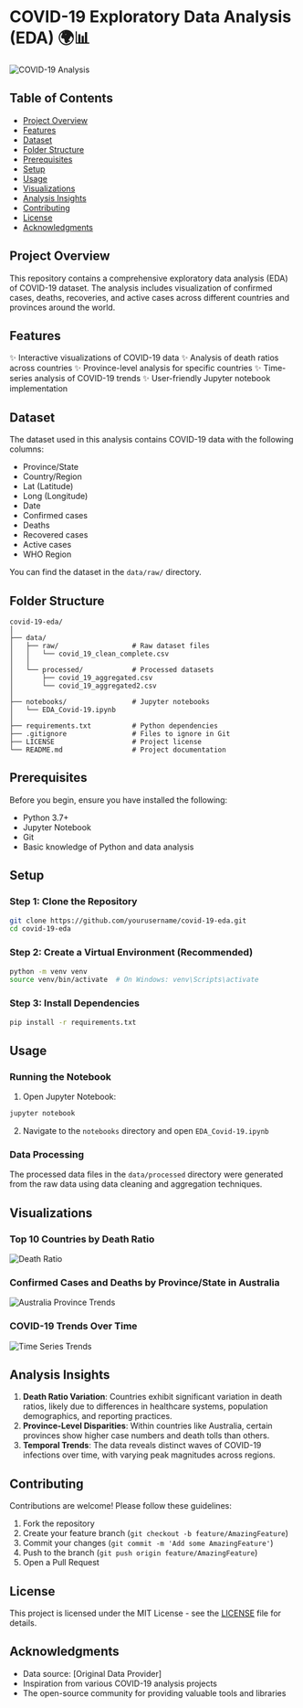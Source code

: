 # COVID-19 Exploratory Data Analysis (EDA) 🌍📊

![COVID-19 Analysis](assets/covid_analysis_thumbnail.png)

## Table of Contents
- [Project Overview](#project-overview)
- [Features](#features)
- [Dataset](#dataset)
- [Folder Structure](#folder-structure)
- [Prerequisites](#prerequisites)
- [Setup](#setup)
- [Usage](#usage)
- [Visualizations](#visualizations)
- [Analysis Insights](#analysis-insights)
- [Contributing](#contributing)
- [License](#license)
- [Acknowledgments](#acknowledgments)

## Project Overview
This repository contains a comprehensive exploratory data analysis (EDA) of COVID-19 dataset. The analysis includes visualization of confirmed cases, deaths, recoveries, and active cases across different countries and provinces around the world.

## Features
✨ Interactive visualizations of COVID-19 data
✨ Analysis of death ratios across countries
✨ Province-level analysis for specific countries
✨ Time-series analysis of COVID-19 trends
✨ User-friendly Jupyter notebook implementation

## Dataset
The dataset used in this analysis contains COVID-19 data with the following columns:
- Province/State
- Country/Region
- Lat (Latitude)
- Long (Longitude)
- Date
- Confirmed cases
- Deaths
- Recovered cases
- Active cases
- WHO Region

You can find the dataset in the `data/raw/` directory.

## Folder Structure
```
covid-19-eda/
│
├── data/
│   ├── raw/                  # Raw dataset files
│   │   └── covid_19_clean_complete.csv
│   │
│   └── processed/            # Processed datasets
│       ├── covid_19_aggregated.csv
│       └── covid_19_aggregated2.csv
│   
├── notebooks/                # Jupyter notebooks
│   └── EDA_Covid-19.ipynb
│
├── requirements.txt          # Python dependencies
├── .gitignore                # Files to ignore in Git
├── LICENSE                   # Project license
└── README.md                 # Project documentation
```

## Prerequisites
Before you begin, ensure you have installed the following:
- Python 3.7+
- Jupyter Notebook
- Git
- Basic knowledge of Python and data analysis

## Setup
### Step 1: Clone the Repository
```bash
git clone https://github.com/yourusername/covid-19-eda.git
cd covid-19-eda
```

### Step 2: Create a Virtual Environment (Recommended)
```bash
python -m venv venv
source venv/bin/activate  # On Windows: venv\Scripts\activate
```

### Step 3: Install Dependencies
```bash
pip install -r requirements.txt
```

## Usage
### Running the Notebook
1. Open Jupyter Notebook:
```bash
jupyter notebook
```

2. Navigate to the `notebooks` directory and open `EDA_Covid-19.ipynb`

### Data Processing
The processed data files in the `data/processed` directory were generated from the raw data using data cleaning and aggregation techniques.

## Visualizations
### Top 10 Countries by Death Ratio
![Death Ratio](assets/top_10_death_ratio.png)

### Confirmed Cases and Deaths by Province/State in Australia
![Australia Province Trends](assets/australia_province_trends.png)

### COVID-19 Trends Over Time
![Time Series Trends](assets/time_series_trends.png)

## Analysis Insights
1. **Death Ratio Variation**: Countries exhibit significant variation in death ratios, likely due to differences in healthcare systems, population demographics, and reporting practices.
2. **Province-Level Disparities**: Within countries like Australia, certain provinces show higher case numbers and death tolls than others.
3. **Temporal Trends**: The data reveals distinct waves of COVID-19 infections over time, with varying peak magnitudes across regions.

## Contributing
Contributions are welcome! Please follow these guidelines:
1. Fork the repository
2. Create your feature branch (`git checkout -b feature/AmazingFeature`)
3. Commit your changes (`git commit -m 'Add some AmazingFeature'`)
4. Push to the branch (`git push origin feature/AmazingFeature`)
5. Open a Pull Request

## License
This project is licensed under the MIT License - see the [LICENSE](LICENSE) file for details.

## Acknowledgments
- Data source: [Original Data Provider]
- Inspiration from various COVID-19 analysis projects
- The open-source community for providing valuable tools and libraries
